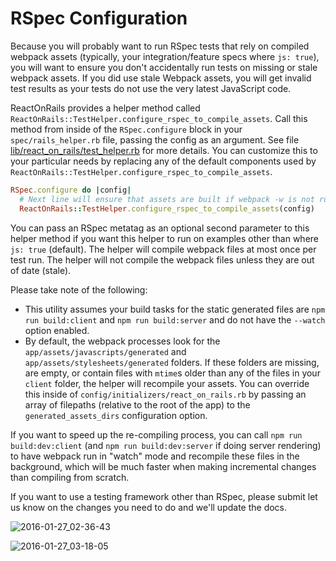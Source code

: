 # RSpec Configuration
Because you will probably want to run RSpec tests that rely on compiled webpack assets (typically, your integration/feature specs where `js: true`), you will want to ensure you don't accidentally run tests on missing or stale webpack assets. If you did use stale Webpack assets, you will get invalid test results as your tests do not use the very latest JavaScript code.

ReactOnRails provides a helper method called `ReactOnRails::TestHelper.configure_rspec_to_compile_assets`. Call this method from inside of the `RSpec.configure` block in your `spec/rails_helper.rb` file, passing the config as an argument. See file [lib/react_on_rails/test_helper.rb](../../lib/react_on_rails/test_helper.rb) for more details. You can customize this to your particular needs by replacing any of the default components used by `ReactOnRails::TestHelper.configure_rspec_to_compile_assets`.

```ruby
RSpec.configure do |config|
  # Next line will ensure that assets are built if webpack -w is not running to build the bundles
  ReactOnRails::TestHelper.configure_rspec_to_compile_assets(config)
```

You can pass an RSpec metatag as an optional second parameter to this helper method if you want this helper to run on examples other than where `js: true` (default). The helper will compile webpack files at most once per test run. The helper will not compile the webpack files unless they are out of date (stale).

Please take note of the following:
- This utility assumes your build tasks for the static generated files are `npm run build:client` and `npm run build:server` and do not have the `--watch` option enabled.
- By default, the webpack processes look for the `app/assets/javascripts/generated` and `app/assets/stylesheets/generated` folders. If these folders are missing, are empty, or contain files with `mtime`s older than any of the files in your `client` folder, the helper will recompile your assets. You can override this inside of `config/initializers/react_on_rails.rb` by passing an array of filepaths (relative to the root of the app) to the `generated_assets_dirs` configuration option.

If you want to speed up the re-compiling process, you can call `npm run build:dev:client` (and `npm run build:dev:server` if doing server rendering) to have webpack run in "watch" mode and recompile these files in the background, which will be much faster when making incremental changes than compiling from scratch.

If you want to use a testing framework other than RSpec, please submit let us know on the changes you need to do and we'll update the docs.

![2016-01-27_02-36-43](https://cloud.githubusercontent.com/assets/1118459/12611951/7c56d070-c4a4-11e5-8a80-9615f99960d9.png)

![2016-01-27_03-18-05](https://cloud.githubusercontent.com/assets/1118459/12611975/a8011654-c4a4-11e5-84f9-1baca4835b4b.png)
